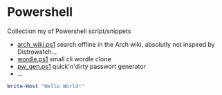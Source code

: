 # Powershell

Collection my of Powershell script/snippets

- [arch_wiki.ps1](https://github.com/Sprachmensch/Powershell/blob/main/arch_wiki.ps1) search offline in the Arch wiki, absolutly not inspired by Distrowatch...
- [wordle.ps1](https://github.com/Sprachmensch/Powershell/blob/main/wordle.ps1) small cli wordle clone
- [pw_gen.ps1](https://github.com/Sprachmensch/Powershell/blob/main/pw_gen.ps1) quick'n'dirty passwort generator
- ...

``` Powershell
Write-Host "Hello World!"
```

